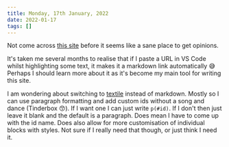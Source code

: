 ```yaml
---
title: Monday, 17th January, 2022
date: 2022-01-17
tags: []
---
```


Not come across [this site](https://theconversation.com/uk) before it seems like a sane place to get opinions.

It's taken me several months to realise that if I paste a URL in VS Code whilst highlighting some text, it makes it a markdown link automatically 😅 Perhaps I should learn more about it as it's become my main tool for writing this site.

I am wondering about switching to [textile](https://textile-lang.com/) instead of markdown. Mostly so I can use paragraph formatting and add custom ids without a song and dance (Tinderbox 😙). If I want one I can just write `p(#id)`. If I don't then just leave it blank and the default is a paragraph. Does mean I have to come up with the id name. Does also allow for more customisation of individual blocks with styles. Not sure if I really need that though, or just think I need it.
